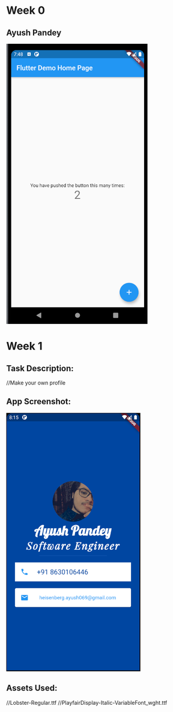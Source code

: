 # Week 0
## Ayush Pandey
![Ayush-Pandey](https://github.com/skully-coder/IECSE-App-Winter-Project-20/blob/Ayush-Pandey/Task%200/Ayush-Pandey.png)

# Week 1
## Task Description:
//Make your own profile

## App Screenshot:
![Ayush-Pandey](https://github.com/skully-coder/IECSE-App-Winter-Project-20/blob/Ayush-Pandey/Task%201/appProfile.png)

## Assets Used:
//Lobster-Regular.ttf
//PlayfairDisplay-Italic-VariableFont_wght.ttf
